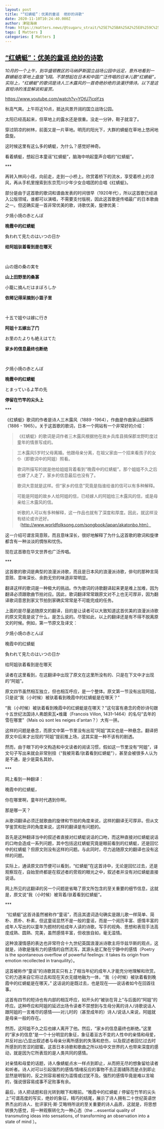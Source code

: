 ```yaml
---
layout: post
title: "“红蜻蜓”：优美的童谣  绝妙的诗歌"
date: 2020-11-10T10:24:40.000Z
author: 津轻海峡
from: https://matters.news/@tsugaru_strait/%25E7%25BA%25A2%25E8%259C%25BB%25E8%259C%2593-%25E4%25BC%2598%25E7%25BE%258E%25E7%259A%2584%25E7%25AB%25A5%25E8%25B0%25A3-%25E7%25BB%259D%25E5%25A6%2599%25E7%259A%2584%25E8%25AF%2597%25E6%25AD%258C-bafyreiduojpcrppnqjcdexvlwyuannb7e2uiv2rf6hllmlokzrb65vqmqa
tags: [ Matters ]
categories: [ Matters ]
---
```

<!--1605003880000-->
[“红蜻蜓”：优美的童谣  绝妙的诗歌](https://matters.news/@tsugaru_strait/%25E7%25BA%25A2%25E8%259C%25BB%25E8%259C%2593-%25E4%25BC%2598%25E7%25BE%258E%25E7%259A%2584%25E7%25AB%25A5%25E8%25B0%25A3-%25E7%25BB%259D%25E5%25A6%2599%25E7%259A%2584%25E8%25AF%2597%25E6%25AD%258C-bafyreiduojpcrppnqjcdexvlwyuannb7e2uiv2rf6hllmlokzrb65vqmqa)
------

<div>
<p><em>10月的一个上午，到华盛顿教区的马纳萨斯国立战场公园中远足，意外地看到一群蜻蜓在草地上盘旋飞翔。不禁想起在日本和中国广泛传唱的日本儿歌“红蜻蜓”。实际上，“红蜻蜓”的歌词是诗人三木露风的一首奇绝妙绝的浪漫抒情诗。以下是这首短诗的浅显解说和鉴赏。</em></p><p><a href="https://www.youtube.com/watch?v=YOtU7icpYzs" target="_blank">https://www.youtube.com/watch?v=YOtU7icpYzs</a><em>﻿</em></p><p><em>﻿</em>秋高气爽。上午将近10点，抵达风景开阔的国立战场公园。</p><p>太阳已经高起来，但草地上的露水还是很重。没走一分钟，鞋子就湿了。</p><p>穿过阴凉的树林，前面又是一片草地。明亮的阳光下，大群的蜻蜓在草地上悠闲地盘旋。</p><p>这时候这里有这么多的蜻蜓，为什么？感觉好神奇。</p><p>看着蜻蜓，想起日本童谣“红蜻蜓”，脑海中响起童声合唱的“红蜻蜓”。</p><p>***</p><p>再转入林间小径，向前走，走到一小桥上。欣赏着桥下的流水，享受着桥上的凉风，再从手机里搜索到东京荒川少年少女合唱团的合唱《红蜻蜓》。</p><p>部分是由于这首歌的歌词和谱曲发表的时间很早（1920年代），所以这首歌已经进入公版领域，谁都可以演唱，不需要支付版税，因此这首歌是传唱最广的日本歌曲之一。但这确实是一首非常优美的歌，诗歌优美，旋律优美：</p><p>夕焼小焼の赤とんぼ</p><p><strong>晚霞中的红蜻蜓</strong>　</p><p>負われて見たのはいつの日か</p><p><strong>给阿姐驮着看到是在哪天</strong></p><p><br></p><p>山の畑の桑の実を</p><p><strong>山上田野里的桑葚</strong></p><p>小籠に摘んだはまぼろしか</p><p><strong>依稀记得采摘到小篮子里</strong></p><p><br></p><p>十五で姐やは嫁に行き</p><p><strong>阿姐十五嫁出了门</strong></p><p>お里のたよりも絶えはてた</p><p><strong>家乡的信息最终也断绝</strong></p><p><br></p><p>夕焼小焼の赤とんぼ</p><p><strong>晚霞中的红蜻蜓</strong></p><p>とまっているよ竿の先</p><p><strong>停留在竹竿的尖头上</strong></p><p>***</p><p>《红蜻蜓》歌词的作者是诗人三木露风（1889 -1964），作曲是作曲家山田耕筰（1886 - 1965）。关于这首歌的歌词，日本一个网站有一个非常好的介绍：</p><blockquote>《红蜻蜓》的歌词是词作者三木露风根据他在故乡兵库县揖保郡龙野町度过童年的情景写成的。</blockquote><blockquote>三木露风5岁时父母离婚。他跟母亲分离，在祖父家由一个招来看孩子的女仆（即歌词中的阿姐）照看。</blockquote><blockquote>歌词所描写的就是他给姐姐背着看到“晚霞中的红蜻蜓”。那个姐姐不久之后也嫁了人走了，家乡的信息最后也没有了。</blockquote><blockquote>歌词大意就是这样。但“家乡的信息”究竟是指谁给谁的信可以有多种解释。</blockquote><blockquote>可能是阿姐的故乡人给阿姐的信，已经嫁人的阿姐给三木露风的信，或是母亲给三木露风的信。</blockquote><blockquote>听歌的人可以有多种解释，这一作品也就有了深度和厚度。因此，就这样没有结论或许还好。（<a href="http://www.worldfolksong.com/songbook/japan/akatonbo.htm%EF%BC%89" target="_blank">http://www.worldfolksong.com/songbook/japan/akatonbo.htm）</a></blockquote><p>这一介绍可谓言简意赅，而且意味深长，很好地解释了为什么这首歌的歌词和旋律都含有一种淡淡的惆怅和忧伤。</p><p>现在这首歌在华文世界也广泛传唱。</p><p>***</p><p>这首歌的歌词是典型的浪漫派诗歌，而且是日本风的浪漫派诗歌，俳句的那种言简意赅、意味深长、余韵无穷的味道非常明显。</p><p>翻译这样的歌词是一种极大的挑战。作为歌词的诗歌翻译起来更是难上加难，因为翻译必须跟歌曲节拍对应。因此，歌词翻译常常跟原文对不上也无可厚非，因为翻译歌词意思到家又节拍到家确实常常是不可能完成的任务。</p><p>上面的是尽量追随原文的翻译，目的是让读者可以大致知道这首优美的浪漫派诗歌的原文究竟是说了什么，是怎么说的。尽管如此，以上的翻译还是有不得不脱离原文的时候。例如，第一节原文及译文：</p><p>夕焼小焼の赤とんぼ</p><p>晚霞中的红蜻蜓　</p><p>負われて見たのはいつの日か</p><p>给阿姐驮着看到是在哪天 </p><p>读者在这里看到，在这翻译中出现了原文在这里所没有的、只是在下文中才出现的“阿姐”。</p><p>原文四节虽然相互独立，但也相互呼应，是一个整体。原文第一节没有出现阿姐，只是说“我（小时候）被驮着看到晚霞中的红蜻蜓是在哪天？”</p><p>“我（小时候）被驮着看到晚霞中的红蜻蜓是在哪天？”这句富有悬念的奇妙诗句跟十五世纪法国诗人弗朗索瓦•维庸（Francois Villon, 1431–1464）的名句“去年的雪在哪里”（Mais où sont les neiges d'antan？）大有一拼。</p><p>这样的问题是悬念，而原文中第一节里没有出现“阿姐”其实也是一种悬念。翻译把原文中后来才出现的“阿姐”提前推上场，这其实是一种不该有的剧透。</p><p>然而，由于眼下的中文构造和中文读者的阅读习惯，假如这一节里没有“阿姐”，译文句子写出来就会非常别扭（“我被背着/驮着看到红蜻蜓"），甚至会被很多人认为是不通，是少是莫名其妙。</p><p>***</p><p>网上看到一种翻译：</p><p>晚霞中的红蜻蜓，</p><p>你在哪里啊，童年时代遇到你啊，</p><p>那是哪一天？ </p><p>从歌词翻译必须迁就歌曲的旋律和节拍的角度来说，这样的翻译无可厚非。但从文学鉴赏和批评的角度来说，这样的翻译是有问题的。</p><p>首先是这种翻译当中的叙述者直接对红蜻蜓说话的口吻，而这种直接对红蜻蜓说话的口吻会造成一系列问题，其中包括这红蜻蜓究竟是眼前看到的红蜻蜓，还是回忆中的红蜻蜓？但原文则没有这样的问题。与此同时，尽力追随原文的翻译也没有这样的问题。</p><p>实际上，通读原文四节便可以看到，“红蜻蜓”在这首诗中，无论是回忆过去，还是观察现在，自始至终都是在叙述者的旁观的眼光之中，叙述者并没有对红蜻蜓直接说话。</p><p>网上所见的这翻译的另一个问题是省略了原文所包含的至关重要的细节信息，这就是，原文说“我（小时候）被背着/驮着看到红蜻蜓”。</p><p>***</p><p> “红蜻蜓”这首诗虽然被称作“童谣”，而且其遣词造句确实是跟儿歌一样简单、简朴、质朴、朴素，但这童谣显然不是一般的童谣，而是一个阅历丰富、感情丰富的成年人写出的以童年为题材的给成年人读的诗歌。写手的视角、思想和表现手法高度成熟、圆熟、完美，虽然感情丰富，但收放自如，毫无滥情。 </p><p>这种浪漫情感的表达也非常符合十九世纪英国浪漫派诗歌主将华兹华斯的观点，这就是，诗歌是强有力的感情的自然流泻，其源头是汇聚在宁静中的感情（Poetry is the spontaneous overflow of powerful feelings: it takes its origin from emotion recollected in tranquility）。</p><p>这首被称作“童谣”的诗歌其实只有上了相当年纪的成年人才能充分地理解和欣赏。它的力道来自它将过去和现在天衣无缝地融为一体，“我（小时候）被驮着看到晚霞中的红蜻蜓是在哪天，” 这话说的是既过去，也是现在——说话者如今在回首往事。</p><p>这首有四节的短诗也有内部的相互呼应，如开头的“被驮在背上”与后面的“阿姐”的呼应。这种呼应和阿姐的延迟出场令读者不禁想到与生母分离的诗人/诗歌说话人跟阿姐的一言难尽的感情——对儿时的（甚至成年的）诗人/说话人来说，阿姐就是母亲一般的存在。</p><p>然而，这阿姐不久之后也嫁人离开了他。然后，“家乡的信息最终也断绝。”这里的“家乡的信息”是一个十分明显的象征，象征着亘古不变的人性中的亲情和母爱，并反衬出/凸显出叙述者与母亲分离所感到的失落和悲伤，以及叙述者回忆过去时所感到的苦涩的甜蜜。这首日本诗歌和歌曲之所以给中文世界的人也带来深度的感动，就是因为它所表现的是人类共同的感情。 </p><p>对亲情和母爱的话题，诗人像蜻蜓点水一样点到即止，从而把无尽的想象留给读者和听者。诗人对可以引起强烈的感情/情绪反应的事物不去正面铺陈而是点到即止显然是明智的，反之则容易被视为滥情或过犹不及。强烈的感情毕竟是难以言喻的，强说很容易成事不足败事有余。</p><p>最后，诗人把话题和目光转到眼下和眼前。“晚霞中的红蜻蜓 / 停留在竹竿的尖头上”可谓高度的写实，绝妙的象征，精巧的结尾，展示了诗人拥有二十世纪英语世界杰出的诗人、批评家托·斯·艾略特所说的至关重要的诗人品质，这就是，将思想转换为感觉，将一种观察转化为一种心态（the ...essential quality of transmuting ideas into sensations, of transforming an observation into a state of mind ）。</p><p><br></p>
</div>
